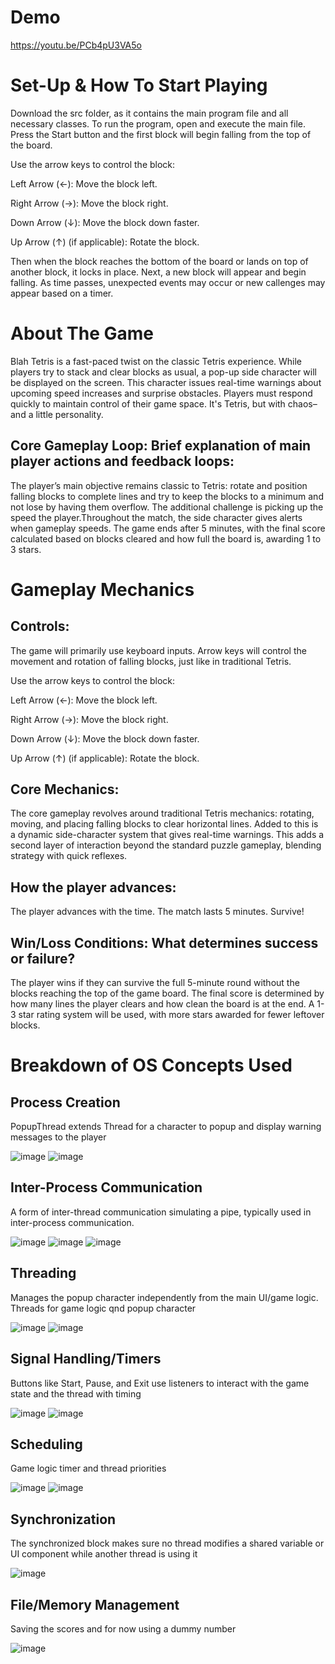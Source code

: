 # Demo
https://youtu.be/PCb4pU3VA5o
# Set-Up & How To Start Playing
Download the src folder, as it contains the main program file and all necessary classes. To run the program, open and execute the main file. Press the Start button and the first block will begin falling from the top of the board. 

Use the arrow keys to control the block:

  Left Arrow (←): Move the block left.
  
  Right Arrow (→): Move the block right.
  
  Down Arrow (↓): Move the block down faster.
  
  Up Arrow (↑) (if applicable): Rotate the block.
  
Then when the block reaches the bottom of the board or lands on top of another block, it locks in place. Next, a new block will appear and begin falling. As time passes, unexpected events may occur or new callenges may appear based on a timer. 

# About The Game
Blah Tetris is a fast-paced twist on the classic Tetris experience. While players try to stack and clear blocks as usual, a pop-up side character will be displayed on the screen. This character issues real-time warnings about upcoming speed increases and surprise obstacles. Players must respond quickly to maintain control of their game space. It's Tetris, but with chaos–and a little personality.
## Core Gameplay Loop: Brief explanation of main player actions and feedback loops:
The player’s main objective remains classic to Tetris: rotate and position falling blocks to complete lines and try to keep the blocks to a minimum and not lose by having them overflow. The additional challenge is picking up the speed the player.Throughout the match, the side character gives alerts when gameplay speeds. The game ends after 5 minutes, with the final score calculated based on blocks cleared and how full the board is, awarding 1 to 3 stars.

# Gameplay Mechanics
## Controls:
The game will primarily use keyboard inputs. Arrow keys will control the movement and rotation of falling blocks, just like in traditional Tetris.

Use the arrow keys to control the block:

  Left Arrow (←): Move the block left.
  
  Right Arrow (→): Move the block right.
  
  Down Arrow (↓): Move the block down faster.
  
  Up Arrow (↑) (if applicable): Rotate the block.
  
## Core Mechanics:
The core gameplay revolves around traditional Tetris mechanics: rotating, moving, and placing falling blocks to clear horizontal lines. Added to this is a dynamic side-character system that gives real-time warnings. This adds a second layer of interaction beyond the standard puzzle gameplay, blending strategy with quick reflexes.
## How the player advances:
The player advances with the time. The match lasts 5 minutes. Survive!
## Win/Loss Conditions: What determines success or failure?
The player wins if they can survive the full 5-minute round without the blocks reaching the top of the game board. The final score is determined by how many lines the player clears and how clean the board is at the end. A 1-3 star rating system will be used, with more stars awarded for fewer leftover blocks.

# Breakdown of OS Concepts Used
## Process Creation
PopupThread extends Thread for a character to popup and display warning messages to the player

![image](https://github.com/user-attachments/assets/343b6627-ce7d-46e5-96a8-2880c31715ac)
![image](https://github.com/user-attachments/assets/a9d0f174-297e-400f-83d0-1c271e6a3104)
## Inter-Process Communication
A form of inter-thread communication simulating a pipe, typically used in inter-process communication.

![image](https://github.com/user-attachments/assets/a31c3669-217c-4781-a57f-2ae674706e2c)
![image](https://github.com/user-attachments/assets/3487eb2a-109e-472c-b601-405062115312)
![image](https://github.com/user-attachments/assets/e3ee576e-82ed-4c6a-9a70-1bab703d311b)

## Threading
Manages the popup character independently from the main UI/game logic.
Threads for game logic qnd popup character

![image](https://github.com/user-attachments/assets/5a5c7170-2d9a-4613-9ae4-ae921fea24ce)
![image](https://github.com/user-attachments/assets/c7d8ce2a-bcf5-4f4b-ab23-bac8223def91)

## Signal Handling/Timers
Buttons like Start, Pause, and Exit use listeners to interact with the game state and the thread with timing

![image](https://github.com/user-attachments/assets/6965062c-f877-4cb5-8c62-eea39742d6e3)
![image](https://github.com/user-attachments/assets/1788eecb-4a13-4cbe-940a-f52201fc0685)

## Scheduling
Game logic timer and thread priorities

![image](https://github.com/user-attachments/assets/c7d8ce2a-bcf5-4f4b-ab23-bac8223def91)
![image](https://github.com/user-attachments/assets/1788eecb-4a13-4cbe-940a-f52201fc0685)

## Synchronization
The synchronized block makes sure no thread modifies a shared variable or UI component while another thread is using it

![image](https://github.com/user-attachments/assets/ef5aeb69-dddb-406a-a8d0-f7c7f304247f)
## File/Memory Management
Saving the scores and for now using a dummy number

![image](https://github.com/user-attachments/assets/18d7d23d-7a4f-4bea-8e27-082fcf647a09)

